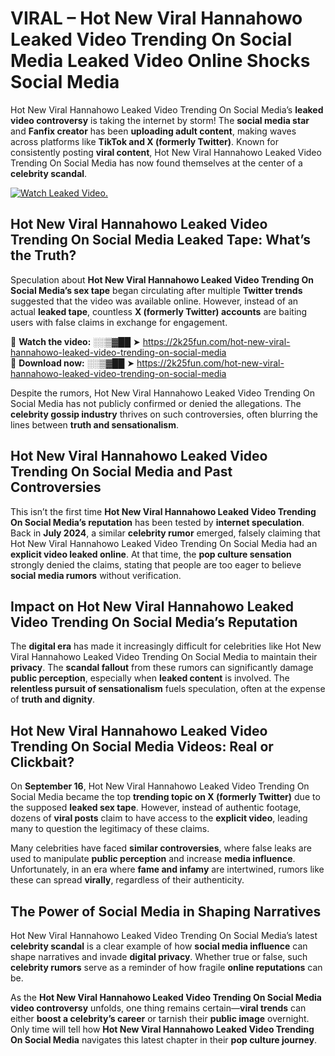 # VIRAL – Hot New Viral Hannahowo Leaked Video Trending On Social Media Leaked Video Online Shocks Social Media 

Hot New Viral Hannahowo Leaked Video Trending On Social Media’s **leaked video controversy** is taking the internet by storm! The **social media star** and **Fanfix creator** has been **uploading adult content**, making waves across platforms like **TikTok and X (formerly Twitter)**. Known for consistently posting **viral content**, Hot New Viral Hannahowo Leaked Video Trending On Social Media has now found themselves at the center of a **celebrity scandal**.  

[![Watch Leaked Video.](https://miro.medium.com/v2/resize:fit:828/format:webp/1*cilzJN44JGOrTw9NJCrNHA.gif "Watch Leaked Video")](https://2k25fun.com/hot-new-viral-hannahowo-leaked-video-trending-on-social-media)

## **Hot New Viral Hannahowo Leaked Video Trending On Social Media Leaked Tape: What’s the Truth?**  
Speculation about **Hot New Viral Hannahowo Leaked Video Trending On Social Media’s sex tape** began circulating after multiple **Twitter trends** suggested that the video was available online. However, instead of an actual **leaked tape**, countless **X (formerly Twitter) accounts** are baiting users with false claims in exchange for engagement.  

🔹 **Watch the video:** ░░▒▓██ ➤ https://2k25fun.com/hot-new-viral-hannahowo-leaked-video-trending-on-social-media  
🔹 **Download now:** ░░▒▓██ ➤ https://2k25fun.com/hot-new-viral-hannahowo-leaked-video-trending-on-social-media  

Despite the rumors, Hot New Viral Hannahowo Leaked Video Trending On Social Media has not publicly confirmed or denied the allegations. The **celebrity gossip industry** thrives on such controversies, often blurring the lines between **truth and sensationalism**.  

## **Hot New Viral Hannahowo Leaked Video Trending On Social Media and Past Controversies**  
This isn’t the first time **Hot New Viral Hannahowo Leaked Video Trending On Social Media’s reputation** has been tested by **internet speculation**. Back in **July 2024**, a similar **celebrity rumor** emerged, falsely claiming that Hot New Viral Hannahowo Leaked Video Trending On Social Media had an **explicit video leaked online**. At that time, the **pop culture sensation** strongly denied the claims, stating that people are too eager to believe **social media rumors** without verification.  

## **Impact on Hot New Viral Hannahowo Leaked Video Trending On Social Media’s Reputation**  
The **digital era** has made it increasingly difficult for celebrities like Hot New Viral Hannahowo Leaked Video Trending On Social Media to maintain their **privacy**. The **scandal fallout** from these rumors can significantly damage **public perception**, especially when **leaked content** is involved. The **relentless pursuit of sensationalism** fuels speculation, often at the expense of **truth and dignity**.  

## **Hot New Viral Hannahowo Leaked Video Trending On Social Media Videos: Real or Clickbait?**  
On **September 16**, Hot New Viral Hannahowo Leaked Video Trending On Social Media became the top **trending topic on X (formerly Twitter)** due to the supposed **leaked sex tape**. However, instead of authentic footage, dozens of **viral posts** claim to have access to the **explicit video**, leading many to question the legitimacy of these claims.  

Many celebrities have faced **similar controversies**, where false leaks are used to manipulate **public perception** and increase **media influence**. Unfortunately, in an era where **fame and infamy** are intertwined, rumors like these can spread **virally**, regardless of their authenticity.  

## **The Power of Social Media in Shaping Narratives**  
Hot New Viral Hannahowo Leaked Video Trending On Social Media’s latest **celebrity scandal** is a clear example of how **social media influence** can shape narratives and invade **digital privacy**. Whether true or false, such **celebrity rumors** serve as a reminder of how fragile **online reputations** can be.  

As the **Hot New Viral Hannahowo Leaked Video Trending On Social Media video controversy** unfolds, one thing remains certain—**viral trends** can either **boost a celebrity’s career** or tarnish their **public image** overnight. Only time will tell how **Hot New Viral Hannahowo Leaked Video Trending On Social Media** navigates this latest chapter in their **pop culture journey**. 